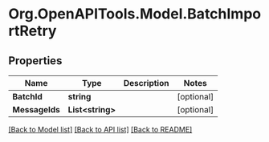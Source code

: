 # Org.OpenAPITools.Model.BatchImportRetry

## Properties

Name | Type | Description | Notes
------------ | ------------- | ------------- | -------------
**BatchId** | **string** |  | [optional] 
**MessageIds** | **List&lt;string&gt;** |  | [optional] 

[[Back to Model list]](../README.md#documentation-for-models) [[Back to API list]](../README.md#documentation-for-api-endpoints) [[Back to README]](../README.md)

